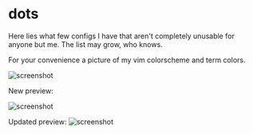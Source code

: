# dots

Here lies what few configs I have that aren't completely unusable for anyone but me. The list may grow, who knows.

For your convenience a picture of my vim colorscheme and term colors.

![screenshot](https://raw.githubusercontent.com/m3atatarian/dots/master/vim.png)

New preview:

![screenshot](https://raw.githubusercontent.com/m3atatarian/dots/master/win.png)

Updated preview:
![screenshot](https://i.imgur.com/JIIWXSI.png)
